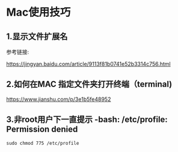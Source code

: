 # Mac使用技巧

## 1.显示文件扩展名

参考链接:

https://jingyan.baidu.com/article/9113f81b0741e52b3314c756.html

## 2.如何在MAC 指定文件夹打开终端（terminal)

https://www.jianshu.com/p/3e1b5fe48952

## 3.非root用户下一直提示 -bash: /etc/profile: Permission denied

`sudo chmod 775 /etc/profile`

